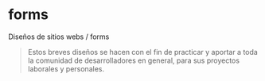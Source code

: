 # forms

Diseños de sitios webs / forms
> Estos breves diseños se hacen con el fin de practicar y aportar a toda la comunidad de desarrolladores en general, para sus proyectos laborales y personales.
